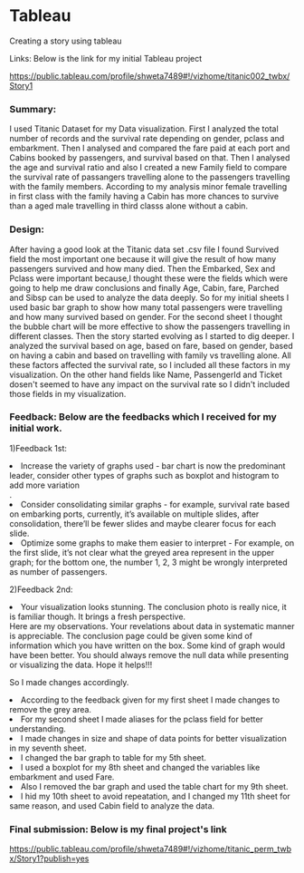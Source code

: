 
# Tableau
Creating a story using tableau


Links: Below is the link for my initial Tableau project

https://public.tableau.com/profile/shweta7489#!/vizhome/titanic002_twbx/Story1

### Summary:

I used Titanic Dataset for my Data visualization. First I analyzed the total number of records and the survival rate depending on gender, pclass and embarkment. Then I analysed and compared the fare paid at each port and Cabins booked by passengers, and survival based on that. Then I analysed the age and survival ratio and also I created a new Family field to compare the survival rate of passangers travelling alone to the passengers travelling with the family members. According to my analysis minor female travelling in first class with the family having a Cabin has more chances to survive than a aged male travelling in third classs alone without a cabin.

### Design:

After having a good look at the Titanic data set .csv file I found Survived field the most important one because it will give the result of how many passengers survived and how many died. Then the Embarked, Sex and Pclass were important because,I thought these were the fields which were going to help me draw conclusions and finally Age, Cabin, fare, Parched and Sibsp can be used to analyze the data deeply. So for my initial sheets I used basic bar graph to show how many total passengers were travelling and how many survived based on gender. For the second sheet I thought the bubble chart will be more effective to show the passengers travelling in different classes. Then the story started evolving as I started to dig deeper. I analyzed the survival based on age, based on fare, based on gender, based on having a cabin and based on travelling with family vs travelling alone. All these factors affected the survival rate, so I included all these factors in my visualization. On the other hand fields like Name, PassengerId and Ticket dosen't seemed to have any impact on the survival rate so I didn't included those fields in my visualization.


### Feedback: Below are the feedbacks which I received for my initial work.

 1)Feedback 1st:<li>Increase the variety of graphs used - bar chart is now the predominant leader, consider other types of graphs such as boxplot 
 and histogram to add more variation</li>. <li>Consider consolidating similar graphs - for example, survival rate based on embarking ports, 
 currently, it’s available on multiple slides, after consolidation, there’ll be fewer slides and maybe clearer focus for each slide.</li> <li> Optimize some graphs to make them easier to interpret - For example, on the first slide, it’s not clear what the greyed area represent in the upper graph; for the bottom one, the number 1, 2, 3 might be wrongly interpreted as number of passengers.</li>
 
 2)Feedback 2nd: <li>Your visualization looks stunning. The conclusion photo is really nice, it is familiar though. It brings a fresh perspective.</li>
Here are my observations.
Your revelations about data in systematic manner is appreciable.
The conclusion page could be given some kind of information which you have written on the box. Some kind of graph would have been better.
You should always remove the null data while presenting or visualizing the data.
Hope it helps!!!

So I made changes accordingly.
<li>According to the feedback given for my first sheet I made changes to remove the grey area.</li>
<li>For my second sheet I made aliases for the pclass field for better understanding.</li>
<li>I made changes in size and shape of data points for better visualization in my seventh sheet.</li>
<li>I changed the bar graph to table for my 5th sheet.</li>
<li>I used a boxplot for my 8th sheet and changed the variables like embarkment and used Fare.</li>
<li>Also I removed the bar graph and used the table chart for my 9th sheet.</li>
<li>I hid my 10th sheet to avoid repeatation, and I changed my 11th sheet for same reason, and used Cabin field to analyze the data.</li>


### Final submission: Below is my final project's link

https://public.tableau.com/profile/shweta7489#!/vizhome/titanic_perm_twbx/Story1?publish=yes
